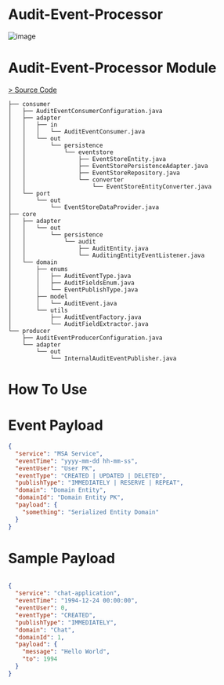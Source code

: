 # Audit-Event-Processor


![image](https://user-images.githubusercontent.com/26922008/163697344-7ed20514-ddda-41ff-9b6e-76dc7ea60924.png)


# Audit-Event-Processor Module

[> Source Code](https://github.com/ChoiJunsik/audit-event-processor/tree/master/audit-event-processor/src/main/java/com/junsik/audit/processor)

```
├── consumer
│   ├── AuditEventConsumerConfiguration.java
│   ├── adapter
│   │   ├── in
│   │   │   └── AuditEventConsumer.java
│   │   └── out
│   │       └── persistence
│   │           └── eventstore
│   │               ├── EventStoreEntity.java
│   │               ├── EventStorePersistenceAdapter.java
│   │               ├── EventStoreRepository.java
│   │               └── converter
│   │                   └── EventStoreEntityConverter.java
│   └── port
│       └── out
│           └── EventStoreDataProvider.java
├── core
│   ├── adapter
│   │   └── out
│   │       └── persistence
│   │           └── audit
│   │               ├── AuditEntity.java
│   │               └── AuditingEntityEventListener.java
│   └── domain
│       ├── enums
│       │   ├── AuditEventType.java
│       │   ├── AuditFieldsEnum.java
│       │   └── EventPublishType.java
│       ├── model
│       │   └── AuditEvent.java
│       └── utils
│           ├── AuditEventFactory.java
│           └── AuditFieldExtractor.java
└── producer
    ├── AuditEventProducerConfiguration.java
    └── adapter
        └── out
            └── InternalAuditEventPublisher.java
```

# How To Use


# Event Payload

```json
{
  "service": "MSA Service",
  "eventTime": "yyyy-mm-dd hh-mm-ss",
  "eventUser": "User PK",
  "eventType": "CREATED | UPDATED | DELETED",
  "publishType": "IMMEDIATELY | RESERVE | REPEAT",
  "domain": "Domain Entity",
  "domainId": "Domain Entity PK",
  "payload": {
    "something": "Serialized Entity Domain"
  }
}
```

# Sample Payload
```json

{
  "service": "chat-application",
  "eventTime": "1994-12-24 00:00:00",
  "eventUser": 0,
  "eventType": "CREATED",
  "publishType": "IMMEDIATELY",
  "domain": "Chat",
  "domainId": 1,
  "payload": {
    "message": "Hello World",
    "to": 1994
  }
}
```
